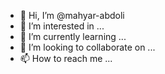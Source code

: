 - 👋 Hi, I’m @mahyar-abdoli
- 👀 I’m interested in ...
- 🌱 I’m currently learning ...
- 💞️ I’m looking to collaborate on ...
- 📫 How to reach me ...

<!---
mahyar-abdoli/mahyar-abdoli is a ✨ special ✨ repository because its `README.md` (this file) appears on your GitHub profile.
You can click the Preview link to take a look at your changes.
--->
